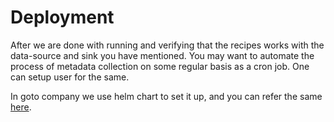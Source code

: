 # Deployment

After we are done with running and verifying that the recipes works with the data-source and sink you have mentioned.
You may want to automate the process of metadata collection on some regular basis as a cron job.
One can setup user for the same.

In goto company we use helm chart to set it up, and you can refer the same [here](https://github.com/goto/charts).
